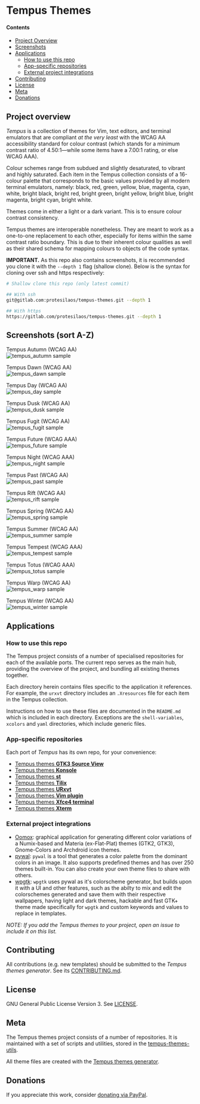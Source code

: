 # Tempus Themes

#### Contents

- [Project Overview](#project-overview)
- [Screenshots](#screenshots-sort-a-z)
- [Applications](#applications)
    - [How to use this repo](#how-to-use-this-repo)
    - [App-specific repositories](#app-specific-repositories)
    - [External project integrations](#external-project-integrations)
- [Contributing](#contributing)
- [License](#license)
- [Meta](#meta)
- [Donations](#donations)

## Project overview

*Tempus* is a collection of themes for Vim, text editors, and terminal emulators that are compliant *at the very least* with the WCAG AA accessibility standard for colour contrast (which stands for a minimum contrast ratio of 4.50:1—while some items have a 7.00:1 rating, or else WCAG AAA).

Colour schemes range from subdued and slightly desaturated, to vibrant and highly saturated. Each item in the Tempus collection consists of a 16-colour palette that corresponds to the basic values provided by all modern terminal emulators, namely: black, red, green, yellow, blue, magenta, cyan, white, bright black, bright red, bright green, bright yellow, bright blue, bright magenta, bright cyan, bright white.

Themes come in either a light or a dark variant. This is to ensure colour contrast consistency.

Tempus themes are interoperable nonetheless. They are meant to work as a one-to-one replacement to each other, especially for items within the same contrast ratio boundary. This is due to their inherent colour qualities as well as their shared schema for mapping colours to objects of the code syntax. 

**IMPORTANT.** As this repo also contains screenshots, it is recommended you clone it with the `--depth 1` flag (shallow clone). Below is the syntax for cloning over ssh and https respectively:

```sh
# Shallow clone this repo (only latest commit)

## With ssh
git@gitlab.com:protesilaos/tempus-themes.git --depth 1

## With https
https://gitlab.com/protesilaos/tempus-themes.git --depth 1
```

## Screenshots (sort A-Z)

Tempus Autumn (WCAG AA)  
![tempus_autumn sample](https://gitlab.com/protesilaos/tempus-themes/raw/master/screenshots/tempus_autumn.png)

Tempus Dawn (WCAG AA)  
![tempus_dawn sample](https://gitlab.com/protesilaos/tempus-themes/raw/master/screenshots/tempus_dawn.png)

Tempus Day (WCAG AA)  
![tempus_day sample](https://gitlab.com/protesilaos/tempus-themes/raw/master/screenshots/tempus_day.png)

Tempus Dusk (WCAG AA)  
![tempus_dusk sample](https://gitlab.com/protesilaos/tempus-themes/raw/master/screenshots/tempus_dusk.png)

Tempus Fugit (WCAG AA)  
![tempus_fugit sample](https://gitlab.com/protesilaos/tempus-themes/raw/master/screenshots/tempus_fugit.png)

Tempus Future (WCAG AAA)  
![tempus_future sample](https://gitlab.com/protesilaos/tempus-themes/raw/master/screenshots/tempus_future.png)

Tempus Night (WCAG AAA)  
![tempus_night sample](https://gitlab.com/protesilaos/tempus-themes/raw/master/screenshots/tempus_night.png)

Tempus Past (WCAG AA)  
![tempus_past sample](https://gitlab.com/protesilaos/tempus-themes/raw/master/screenshots/tempus_past.png)

Tempus Rift (WCAG AA)  
![tempus_rift sample](https://gitlab.com/protesilaos/tempus-themes/raw/master/screenshots/tempus_rift.png)

Tempus Spring (WCAG AA)  
![tempus_spring sample](https://gitlab.com/protesilaos/tempus-themes/raw/master/screenshots/tempus_spring.png)

Tempus Summer (WCAG AA)  
![tempus_summer sample](https://gitlab.com/protesilaos/tempus-themes/raw/master/screenshots/tempus_summer.png)

Tempus Tempest (WCAG AAA)  
![tempus_tempest sample](https://gitlab.com/protesilaos/tempus-themes/raw/master/screenshots/tempus_tempest.png)

Tempus Totus (WCAG AAA)  
![tempus_totus sample](https://gitlab.com/protesilaos/tempus-themes/raw/master/screenshots/tempus_totus.png)

Tempus Warp (WCAG AA)  
![tempus_warp sample](https://gitlab.com/protesilaos/tempus-themes/raw/master/screenshots/tempus_warp.png)

Tempus Winter (WCAG AA)  
![tempus_winter sample](https://gitlab.com/protesilaos/tempus-themes/raw/master/screenshots/tempus_winter.png)

## Applications

### How to use this repo

The Tempus project consists of a number of specialised repositories for each of the available ports. The current repo serves as the main hub, providing the overview of the project, and bundling all existing themes together.

Each directory herein contains files specific to the application it references. For example, the `urxvt` directory includes an `.Xresources` file for each item in the Tempus collection.

Instructions on how to use these files are documented in the `README.md` which is included in each directory. Exceptions are the `shell-variables`, `xcolors` and `yaml` directories, which include generic files.

### App-specific repositories

Each port of *Tempus* has its own repo, for your convenience:

- [Tempus themes **GTK3 Source View**](https://gitlab.com/protesilaos/tempus-themes-gtksourceview3)
- [Tempus themes **Konsole**](https://gitlab.com/protesilaos/tempus-themes-konsole)
- [Tempus themes **st**](https://gitlab.com/protesilaos/tempus-themes-st)
- [Tempus themes **Tilix**](https://gitlab.com/protesilaos/tempus-themes-tilix)
- [Tempus themes **URxvt**](https://gitlab.com/protesilaos/tempus-themes-urxvt)
- [Tempus themes **Vim plugin**](https://gitlab.com/protesilaos/tempus-themes-vim)
- [Tempus themes **Xfce4 terminal**](https://gitlab.com/protesilaos/tempus-themes-xfce4-terminal)
- [Tempus themes **Xterm**](https://gitlab.com/protesilaos/tempus-themes-xterm)

### External project integrations

- [Oomox](https://gitlab.com/actionless/oomox): graphical application for generating different color variations of a Numix-based and Materia (ex-Flat-Plat) themes (GTK2, GTK3), Gnome-Colors and Archdroid icon themes.
- [pywal](https://gitlab.com/dylanaraps/pywal): `pywal` is a tool that generates a color palette from the dominant colors in an image. It also supports predefined themes and has over 250 themes built-in. You can also create your own theme files to share with others.
- [wpgtk](https://gitlab.com/deviantfero/wpgtk): `wpgtk` uses pywal as it's colorscheme generator, but builds upon it with a UI and other features, such as the abilty to mix and edit the colorschemes generated and save them with their respective wallpapers, having light and dark themes, hackable and fast GTK+ theme made specifically for `wpgtk` and custom keywords and values to replace in templates.

*NOTE: If you add the Tempus themes to your project, open an issue to include it on this list.*

## Contributing

All contributions (e.g. new templates) should be submitted to the *Tempus themes generator*. See its [CONTRIBUTING.md](https://gitlab.com/protesilaos/tempus-themes-generator/blob/master/CONTRIBUTING.md).

## License

GNU General Public License Version 3. See [LICENSE](https://gitlab.com/protesilaos/tempus-themes/blob/master/LICENSE).

## Meta

The Tempus themes project consists of a number of repositories. It is maintained with a set of scripts and utilities, stored in the [tempus-themes-utils](https://gitlab.com/protesilaos/tempus-themes-utils).

All theme files are created with the [Tempus themes generator](https://gitlab.com/protesilaos/tempus-themes-generator).

## Donations

If you appreciate this work, consider [donating via PayPal](https://www.paypal.me/protesilaos).
